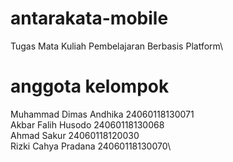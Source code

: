 # antarakata-mobile

Tugas Mata Kuliah Pembelajaran Berbasis Platform\

# anggota kelompok
Muhammad Dimas Andhika 	24060118130071\
Akbar Falih Husodo  		24060118130068\
Ahmad Sakur	  		      24060118120030\
Rizki Cahya Pradana  		24060118130070\
